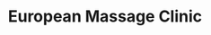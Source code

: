 ---
title: "European Massage Clinic"
url: /saskatoon/european-massage-clinic-duchess-street/
shop: massage
---